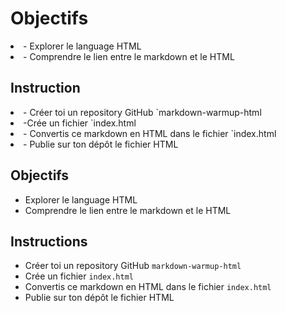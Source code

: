 <!DOCTYPE html>

<head>
<link rel="stylesheet" type="text/css" href="style.css">
  <title> First exercice with HTML/CSS</title>
</head>

<body>

<h1>
Objectifs
</h1>

<li>- Explorer le language HTML</li>
<li>- Comprendre le lien entre le markdown et le HTML</li>

<h2>Instruction</h2>

<li>- Créer toi un repository GitHub `markdown-warmup-html</li>
<li>-Crée un fichier `index.html</li>
<li>- Convertis ce markdown en HTML dans le fichier `index.html</li>
<li>- Publie sur ton dépôt le fichier HTML</li>
</body>

## Objectifs

- Explorer le language HTML
- Comprendre le lien entre le markdown et le HTML

## Instructions

- Créer toi un repository GitHub `markdown-warmup-html`
- Crée un fichier `index.html`
- Convertis ce markdown en HTML dans le fichier `index.html`
- Publie sur ton dépôt le fichier HTML
